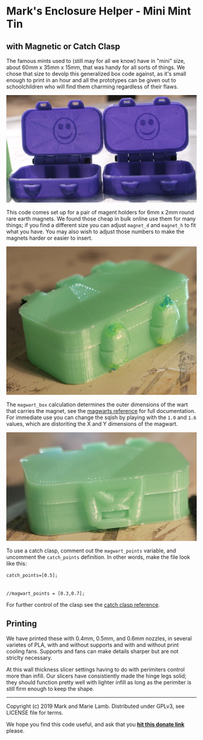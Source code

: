 # Mark's Enclosure Helper - Mini Mint Tin
## with Magnetic or Catch Clasp


The famous mints used to (still may for all we know) have in "mini"
size, about 60mm x 35mm x 15mm, that was handy for all sorts of
things. We chose that size to devolp this generalized box code
against, as it's small enough to print in an hour and all the
prototypes can be given out to schoolchildren who will find them
charming regardless of their flaws.

![](example-minitin-pair.jpg)

This code comes set up for a pair of magent holders for 6mm x 2mm round
rare earth magnets. We found those cheap in bulk online use them for
many things; if you find a different size you can adjust `magnet_d`
and `magnet_h` to fit what you have. You may also wish to adjust those
numbers to make the magnets harder or easier to insert.

![](example-minitin-magwart-1.jpg)

The `magwart_box` calculation determines the outer dimensions of the
wart that carries the magnet, see the [magwarts
reference](../REFERENCE.md#magwarts) for full documentation. For
immediate use you can change the sqish by playing with the `1.0` and
`1.6` values, which are distoriting the X and Y dimensions of the
magwart.

![](example-minitin-catch-2.jpg)

To use a catch clasp, comment out the `magwart_points` variable, and
uncomment the `catch_points` definition. In other words, make the file
look like this:
```
catch_points=[0.5];


//magwart_points = [0.3,0.7];

```

For further control of the clasp see the [catch clasp
reference](../REFERENCE.md#catch-clasps).


## Printing

We have printed these with 0.4mm, 0.5mm, and 0.6mm nozzles, in several
varietes of PLA, with and without supports and with and without print
cooling fans. Supports and fans can make details sharper but are not
striclty necessary.

At this wall thickness slicer settings having to do with perimiters
control more than infill. Our slicers have consistiently made the
hinge legs solid; they should function pretty well with lighter infill
as long as the perimiter is still firm enough to keep the shape.


-------------------------------
   Copyright (c) 2019 Mark and Marie Lamb. Distributed under GPLv3, see LICENSE file for terms.

We hope you find this code useful, and ask that you **[hit this donate
link](https://www.paypal.com/cgi-bin/webscr?cmd=_s-xclick&hosted_button_id=J3AY8SM43A2DA&source=url)**
please.
